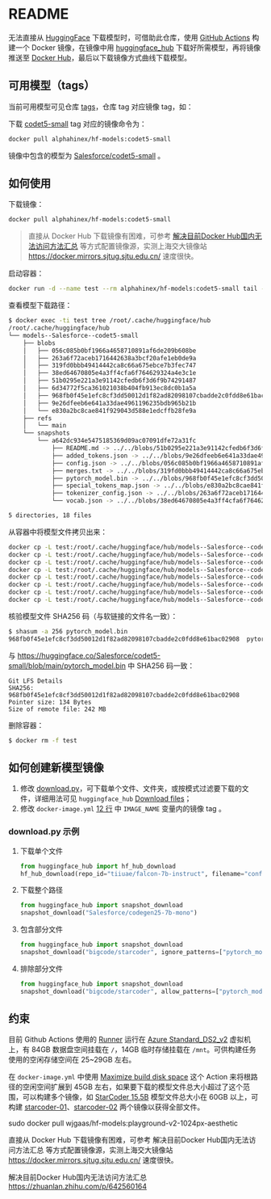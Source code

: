 README
======

无法直接从 [HuggingFace](https://huggingface.co/) 下载模型时，可借助此仓库，使用 [GitHub Actions](https://github.com/features/actions) 构建一个 Docker 镜像，在镜像中用 [huggingface_hub](https://github.com/huggingface/huggingface_hub) 下载好所需模型，再将镜像推送至 [Docker Hub](https://hub.docker.com/)，最后以下载镜像方式曲线下载模型。


可用模型（tags）
-------------

当前可用模型可见仓库 [tags](https://github.com/AlphaHinex/hf-models/tags)，仓库 tag 对应镜像 tag，如：

下载 [codet5-small](https://github.com/AlphaHinex/hf-models/releases/tag/codet5-small) tag 对应的镜像命令为：

```bash
docker pull alphahinex/hf-models:codet5-small
```

镜像中包含的模型为 [Salesforce/codet5-small](https://huggingface.co/Salesforce/codet5-small) 。


如何使用
-------

下载镜像：

```bash
docker pull alphahinex/hf-models:codet5-small
```

> 直接从 Docker Hub 下载镜像有困难，可参考 [解决目前Docker Hub国内无法访问方法汇总](https://zhuanlan.zhihu.com/p/642560164) 等方式配置镜像源，实测上海交大镜像站 https://docker.mirrors.sjtug.sjtu.edu.cn/ 速度很快。

启动容器：

```bash
docker run -d --name test --rm alphahinex/hf-models:codet5-small tail -f /dev/null
```

查看模型下载路径：

```bash
$ docker exec -ti test tree /root/.cache/huggingface/hub
/root/.cache/huggingface/hub
└── models--Salesforce--codet5-small
    ├── blobs
    │   ├── 056c085b0bf1966a4658710891af6de209b608be
    │   ├── 263a6f72aceb1716442638a3bcf20afe1eb0de9a
    │   ├── 319fd0bbb49414442ca8c66a675ebce7b3fec747
    │   ├── 38ed64670805e4a3ff4cfa6f764629324a4e3c1e
    │   ├── 51b0295e221a3e91142cfedb6f3d6f9b74291487
    │   ├── 6d34772f5ca361021038b404fb913ec8dc0b1a5a
    │   ├── 968fb0f45e1efc8cf3dd50012d1f82ad82098107cbadde2c0fdd8e61bac02908
    │   ├── 9e26dfeeb6e641a33dae4961196235bdb965b21b
    │   └── e830a2bc8cae841f929043d588e1edcffb28fe9a
    ├── refs
    │   └── main
    └── snapshots
        └── a642dc934e5475185369d09ac07091dfe72a31fc
            ├── README.md -> ../../blobs/51b0295e221a3e91142cfedb6f3d6f9b74291487
            ├── added_tokens.json -> ../../blobs/9e26dfeeb6e641a33dae4961196235bdb965b21b
            ├── config.json -> ../../blobs/056c085b0bf1966a4658710891af6de209b608be
            ├── merges.txt -> ../../blobs/319fd0bbb49414442ca8c66a675ebce7b3fec747
            ├── pytorch_model.bin -> ../../blobs/968fb0f45e1efc8cf3dd50012d1f82ad82098107cbadde2c0fdd8e61bac02908
            ├── special_tokens_map.json -> ../../blobs/e830a2bc8cae841f929043d588e1edcffb28fe9a
            ├── tokenizer_config.json -> ../../blobs/263a6f72aceb1716442638a3bcf20afe1eb0de9a
            └── vocab.json -> ../../blobs/38ed64670805e4a3ff4cfa6f764629324a4e3c1e

5 directories, 18 files
```

从容器中将模型文件拷贝出来：

```bash
docker cp -L test:/root/.cache/huggingface/hub/models--Salesforce--codet5-small/snapshots/a642dc934e5475185369d09ac07091dfe72a31fc/README.md .
docker cp -L test:/root/.cache/huggingface/hub/models--Salesforce--codet5-small/snapshots/a642dc934e5475185369d09ac07091dfe72a31fc/added_tokens.json .
docker cp -L test:/root/.cache/huggingface/hub/models--Salesforce--codet5-small/snapshots/a642dc934e5475185369d09ac07091dfe72a31fc/config.json .
docker cp -L test:/root/.cache/huggingface/hub/models--Salesforce--codet5-small/snapshots/a642dc934e5475185369d09ac07091dfe72a31fc/merges.txt .
docker cp -L test:/root/.cache/huggingface/hub/models--Salesforce--codet5-small/snapshots/a642dc934e5475185369d09ac07091dfe72a31fc/pytorch_model.bin .
docker cp -L test:/root/.cache/huggingface/hub/models--Salesforce--codet5-small/snapshots/a642dc934e5475185369d09ac07091dfe72a31fc/special_tokens_map.json .
docker cp -L test:/root/.cache/huggingface/hub/models--Salesforce--codet5-small/snapshots/a642dc934e5475185369d09ac07091dfe72a31fc/tokenizer_config.json .
docker cp -L test:/root/.cache/huggingface/hub/models--Salesforce--codet5-small/snapshots/a642dc934e5475185369d09ac07091dfe72a31fc/vocab.json .
```

核验模型文件 SHA256 码（与软链接的文件名一致）：

```bash
$ shasum -a 256 pytorch_model.bin
968fb0f45e1efc8cf3dd50012d1f82ad82098107cbadde2c0fdd8e61bac02908  pytorch_model.bin
```

与 https://huggingface.co/Salesforce/codet5-small/blob/main/pytorch_model.bin 中 SHA256 码一致：

```text
Git LFS Details
SHA256: 968fb0f45e1efc8cf3dd50012d1f82ad82098107cbadde2c0fdd8e61bac02908
Pointer size: 134 Bytes
Size of remote file: 242 MB
```

删除容器：

```bash
$ docker rm -f test
```


如何创建新模型镜像
---------------

1. 修改 [download.py](https://github.com/AlphaHinex/hf-models/blob/main/download.py)，可下载单个文件、文件夹，或按模式过滤要下载的文件，详细用法可见 `huggingface_hub` [Download files](https://huggingface.co/docs/huggingface_hub/en/guides/download)；
1. 修改 `docker-image.yml` [12 行](https://github.com/AlphaHinex/hf-models/blob/main/.github/workflows/docker-image.yml#L12C35-L12C36) 中 `IMAGE_NAME` 变量内的镜像 tag 。

### download.py 示例

1. 下载单个文件
    ```python
    from huggingface_hub import hf_hub_download
    hf_hub_download(repo_id="tiiuae/falcon-7b-instruct", filename="config.json")
    ```
1. 下载整个路径
    ```python
    from huggingface_hub import snapshot_download
    snapshot_download("Salesforce/codegen25-7b-mono")
    ```
1. 包含部分文件
    ```python
    from huggingface_hub import snapshot_download
    snapshot_download("bigcode/starcoder", ignore_patterns=["pytorch_model-00004-of-00007.bin", "pytorch_model-00005-of-00007.bin", "pytorch_model-00006-of-00007.bin"])
    ```
1. 排除部分文件
    ```python
    from huggingface_hub import snapshot_download
    snapshot_download("bigcode/starcoder", allow_patterns=["pytorch_model-00004-of-00007.bin", "pytorch_model-00005-of-00007.bin", "pytorch_model-00006-of-00007.bin"])
    ```

约束
---

目前 Github Actions 使用的 [Runner](https://docs.github.com/en/actions/using-github-hosted-runners/about-github-hosted-runners/about-github-hosted-runners#cloud-hosts-used-by-github-hosted-runners) 运行在 [Azure Standard_DS2_v2](https://docs.microsoft.com/azure/virtual-machines/dv2-dsv2-series#dsv2-series) 虚拟机上，有 84GB 数据盘空间挂载在 `/`，14GB 临时存储挂载在 `/mnt`。可供构建任务使用的空闲存储空间在 25~29GB 左右。

在 `docker-image.yml` 中使用 [Maximize build disk space](https://github.com/marketplace/actions/maximize-build-disk-space) 这个 Action 来将根路径的空闲空间扩展到 45GB 左右，如果要下载的模型文件总大小超过了这个范围，可以构建多个镜像，如 [StarCoder 15.5B](https://huggingface.co/bigcode/starcoder) 模型文件总大小在 60GB 以上，可构建 [starcoder-01](https://github.com/AlphaHinex/hf-models/releases/tag/starcoder-01)、[starcoder-02](https://github.com/AlphaHinex/hf-models/releases/tag/starcoder-02) 两个镜像以获得全部文件。


sudo docker pull wjgaas/hf-models:playground-v2-1024px-aesthetic

直接从 Docker Hub 下载镜像有困难，可参考 解决目前Docker Hub国内无法访问方法汇总 等方式配置镜像源，实测上海交大镜像站 https://docker.mirrors.sjtug.sjtu.edu.cn/ 速度很快。

解决目前Docker Hub国内无法访问方法汇总 https://zhuanlan.zhihu.com/p/642560164


